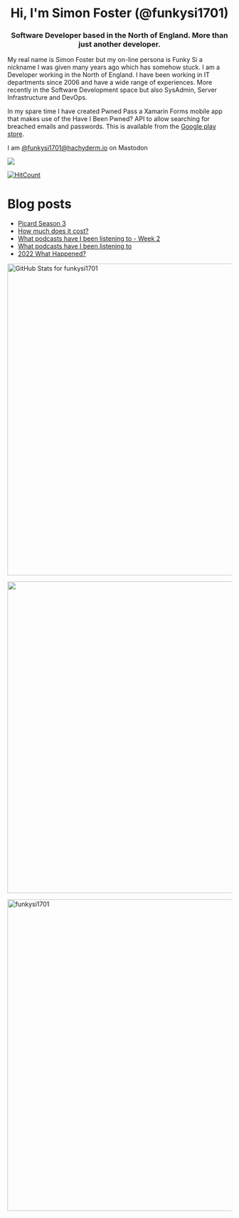<h1 align="center">Hi, I'm Simon Foster (@funkysi1701)</h1>
<h3 align="center">Software Developer based in the North of England. More than just another developer.</h3>

My real name is Simon Foster but my on-line persona is Funky Si a nickname I was given many years ago which has somehow stuck. I am a Developer working in the North of England. I have been working in IT departments since 2006 and have a wide range of experiences. More recently in the Software Development space but also SysAdmin, Server Infrastructure and DevOps.

In my spare time I have created Pwned Pass a Xamarin Forms mobile app that makes use of the Have I Been Pwned? API to allow searching for breached emails and passwords. This is available from the [Google play store](https://play.google.com/store/apps/details?id=pwnedpasswords.pwnedpasswords).

I am [@funkysi1701@hachyderm.io](https://hachyderm.io/web/@funkysi1701) on Mastodon

![](https://komarev.com/ghpvc/?username=funkysi1701&color=lightgrey) 

[![HitCount](https://hits.dwyl.com/funkysi1701/funkysi1701.svg?style=flat-square)](http://hits.dwyl.com/funkysi1701/funkysi1701)

# Blog posts

<!-- BLOG-POST-LIST:START -->
- [Picard Season 3](https://www.funkysi1701.com/posts/2023/picard-season-three/)
- [How much does it cost?](https://www.funkysi1701.com/posts/2023/how-much-does-it-cost/)
- [What podcasts have I been listening to - Week 2](https://www.funkysi1701.com/posts/2023/what-have-i-been-listening-to-week2/)
- [What podcasts have I been listening to](https://www.funkysi1701.com/posts/2023/what-have-i-been-listening-to/)
- [2022 What Happened?](https://www.funkysi1701.com/posts/2022/2022-what-happened/)
<!-- BLOG-POST-LIST:END -->

<p><img src="https://github-readme-stats-git-masterrstaa-rickstaa.vercel.app/api?username=funkysi1701&show_icons=true&include_all_commits=true&count_private=true&theme=merko&layout=compact" alt="GitHub Stats for funkysi1701" width="700"></p>

<p><img src="https://github-readme-streak-stats.herokuapp.com?user=funkysi1701&theme=merko" width="700"></p>

<p><img align="left" src="https://github-readme-stats-git-masterrstaa-rickstaa.vercel.app/api/top-langs/?username=funkysi1701&layout=compact&theme=merko" alt="funkysi1701" width="700"/></p>
